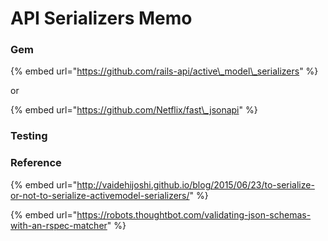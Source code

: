 # API Serializers Memo

### Gem

{% embed url="https://github.com/rails-api/active\_model\_serializers" %}

or

{% embed url="https://github.com/Netflix/fast\_jsonapi" %}



### Testing

### Reference

{% embed url="http://vaidehijoshi.github.io/blog/2015/06/23/to-serialize-or-not-to-serialize-activemodel-serializers/" %}

{% embed url="https://robots.thoughtbot.com/validating-json-schemas-with-an-rspec-matcher" %}



